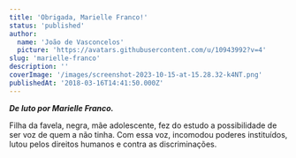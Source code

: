 ```yaml
---
title: 'Obrigada, Marielle Franco!'
status: 'published'
author:
  name: 'João de Vasconcelos'
  picture: 'https://avatars.githubusercontent.com/u/10943992?v=4'
slug: 'marielle-franco'
description: ''
coverImage: '/images/screenshot-2023-10-15-at-15.28.32-k4NT.png'
publishedAt: '2018-03-16T14:41:50.000Z'
---
```


***De luto por Marielle Franco.***

Filha da favela, negra, mãe adolescente, fez do estudo a possibilidade de ser voz de quem a não tinha. Com essa voz, incomodou poderes instituídos, lutou pelos direitos humanos e contra as discriminações.

